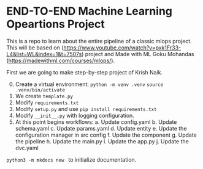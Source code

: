 # END-TO-END Machine Learning Opeartions Project

This is a repo to learn about the entire pipeline of a classic mlops project. This will be based on (https://www.youtube.com/watch?v=pxk1Fr33-L4&list=WL&index=1&t=7507s) project and Made with ML Goku Mohandas (https://madewithml.com/courses/mlops/).

First we are going to make step-by-step project of Krish Naik.

0. Create a virtual environment: 
    `python -m venv .venv`
    `source .venv/bin/activate`
1. We create `template.py`
2. Modify `requirements.txt`
3. Modify `setup.py` and use `pip install requirements.txt`
4. Modify `__init__.py` with logging configuration.
5. At this point begins workflows:
    a. Update config.yaml
    b. Update schema.yaml
    c. Update params.yaml
    d. Update entity
    e. Update the configuration manager in src config
    f. Update the component
    g. Update the pipeline
    h. Update the main.py
    i. Update the app.py
    j. Update the dvc.yaml

`python3 -m mkdocs new ` to initialize documentation.